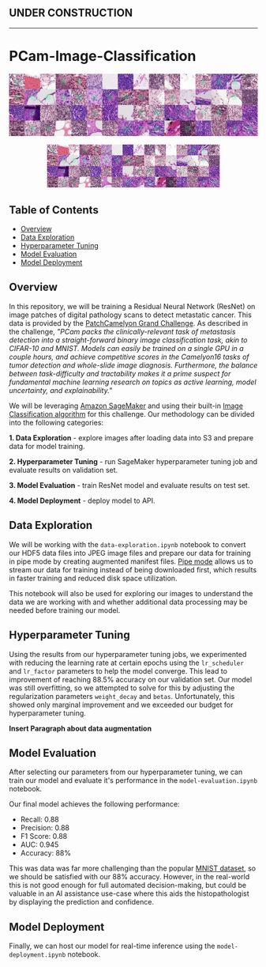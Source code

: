 ## UNDER CONSTRUCTION
__________________________________________________________________

# PCam-Image-Classification

![pcam](https://github.com/jrbarclay37/PCam-Image-Classification/blob/main/pcam.jpeg?raw=true)

<p align="center">
  <img src="https://github.com/jrbarclay37/PCam-Image-Classification/blob/main/pcam.jpeg?raw=true" width="350" title="hover text">
</p>

## Table of Contents

- [Overview](#overview)
- [Data Exploration](#data-exploration)
- [Hyperparameter Tuning](#hyperparameter-tuning)
- [Model Evaluation](#model-evaluation)
- [Model Deployment](#model-deployment)

## Overview

In this repository, we will be training a Residual Neural Network (ResNet) on image patches of digital pathology scans to detect metastatic cancer. This data is provided by the [PatchCamelyon Grand Challenge](https://patchcamelyon.grand-challenge.org/). As described in the challenge, *"PCam packs the clinically-relevant task of metastasis detection into a straight-forward binary image classification task, akin to CIFAR-10 and MNIST. Models can easily be trained on a single GPU in a couple hours, and achieve competitive scores in the Camelyon16 tasks of tumor detection and whole-slide image diagnosis. Furthermore, the balance between task-difficulty and tractability makes it a prime suspect for fundamental machine learning research on topics as active learning, model uncertainty, and explainability."*

We will be leveraging [Amazon SageMaker](https://aws.amazon.com/sagemaker/) and using their built-in [Image Classification algorithm](https://docs.aws.amazon.com/sagemaker/latest/dg/image-classification.html) for this challenge. Our methodology can be divided into the following categories:

**1. Data Exploration** - explore images after loading data into S3 and prepare data for model training.

**2. Hyperparameter Tuning** - run SageMaker hyperparameter tuning job and evaluate results on validation set.

**3. Model Evaluation** - train ResNet model and evaluate results on test set.

**4. Model Deployment** - deploy model to API.

## Data Exploration

We will be working with the `data-exploration.ipynb` notebook to convert our HDF5 data files into JPEG image files and prepare our data for training in pipe mode by creating augmented manifest files. [Pipe mode](https://aws.amazon.com/blogs/machine-learning/using-pipe-input-mode-for-amazon-sagemaker-algorithms/) allows us to stream our data for training instead of being downloaded first, which results in faster training and reduced disk space utilization.

This notebook will also be used for exploring our images to understand the data we are working with and whether additional data processing may be needed before training our model.


## Hyperparameter Tuning



Using the results from our hyperparameter tuning jobs, we experimented with reducing the learning rate at certain epochs using the `lr_scheduler` and `lr_factor` parameters to help the model converge. This lead to improvement of reaching 88.5% accuracy on our validation set. Our model was still overfitting, so we attempted to solve for this by adjusting the regularization parameters `weight_decay` and `betas`. Unfortunately, this showed only marginal improvement and we exceeded our budget for hyperparameter tuning.

**Insert Paragraph about data augmentation**


## Model Evaluation

After selecting our parameters from our hyperparameter tuning, we can train our model and evaluate it's performance in the `model-evaluation.ipynb` notebook.

Our final model achieves the following performance:
- Recall: 0.88
- Precision: 0.88
- F1 Score: 0.88
- AUC: 0.945
- Accuracy: 88%

This was data was far more challenging than the popular [MNIST dataset](https://www.tensorflow.org/datasets/catalog/mnist), so we should be satisfied with our 88% accuracy. However, in the real-world this is not good enough for full automated decision-making, but could be valuable in an AI assistance use-case where this aids the histopathologist by displaying the prediction and confidence.

## Model Deployment

Finally, we can host our model for real-time inference using the `model-deployment.ipynb` notebook.
